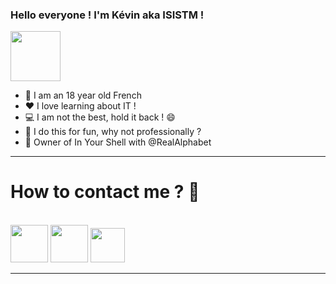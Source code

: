 ### Hello everyone ! I'm Kévin aka ISISTM !
<img src="https://bestanimations.com/Signs&Shapes/Worship/Ankh/ankh-gold-black-symbol-moving-animated-gif-8.gif" width="80"></a>

- 👦 I am an 18 year old French
- ❤️ I love learning about IT !
- 💻 I am not the best, hold it back ! 😄
- 💼 I do this for fun, why not professionally ?
- 🤝 Owner of In Your Shell with @RealAlphabet

-----------------------------

<h1>How to contact me ? 📝</h1>
<br>
<a href="https://discord.gg/InYourShell"><img src="https://upload.wikimedia.org/wikipedia/fr/thumb/0/05/Discord.svg/1200px-Discord.svg.png" width="60"></a>
<a href="https://twitter.com/1S1STM"><img src="https://external-content.duckduckgo.com/iu/?u=https%3A%2F%2Fsguru.org%2Fwp-content%2Fuploads%2F2018%2F02%2Ftwitter-circled.png&f=1&nofb=1" width="60"></a>
<a href="https://InYourShell.com"><img src="https://cdn.shopify.com/s/files/1/1061/1924/products/Emoji_Earth_Globe_Europe_Africa_grande.png?v=1480481025" width="55"></a>

-----------------------------

